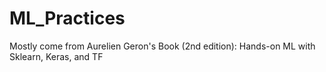# ML_Practices
Mostly come from Aurelien Geron's Book (2nd edition): Hands-on ML with Sklearn, Keras, and TF
